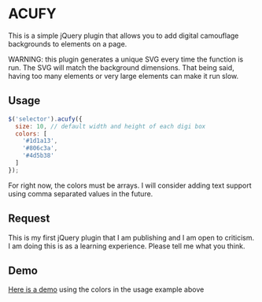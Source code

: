 # ACUFY

This is a simple jQuery plugin that allows you to add digital camouflage backgrounds to elements on a page.

WARNING: this plugin generates a unique SVG every time the function is run. The SVG will match the background dimensions. That being said, 
having too many elements or very large elements can make it run slow.

## Usage

```js
$('selector').acufy({
  size: 10, // default width and height of each digi box
  colors: [
    '#1d1a13',
    '#806c3a',
    '#4d5b38'
  ]
});
```

For right now, the colors must be arrays. I will consider adding text support using comma separated values in the future.

## Request

This is my first jQuery plugin that I am publishing and I am open to criticism. I am doing this is as a learning experience. Please 
tell me what you think.

## Demo

[Here is a demo](http://irwinproject.com/demo) using the colors in the usage example above
